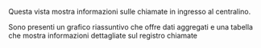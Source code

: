 Questa vista mostra informazioni sulle chiamate in ingresso al centralino.

Sono presenti un grafico riassuntivo che offre dati aggregati e una tabella che mostra informazioni dettagliate sul registro chiamate
